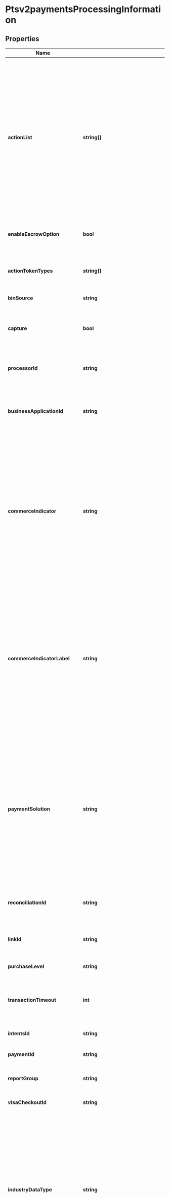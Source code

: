 # Ptsv2paymentsProcessingInformation

## Properties
Name | Type | Description | Notes
------------ | ------------- | ------------- | -------------
**actionList** | **string[]** | Array of actions (one or more) to be included in the payment to invoke bundled services along with payment.  Possible values are one or more of follows:   - &#x60;DECISION_SKIP&#x60;: Use this when you want to skip Decision Manager service(s).   - &#x60;TOKEN_CREATE&#x60;: Use this when you want to create a token from the card/bank data in your payment request.   - &#x60;CONSUMER_AUTHENTICATION&#x60;: Use this when you want to check if a card is enrolled in Payer Authentication along with your payment request.   - &#x60;VALIDATE_CONSUMER_AUTHENTICATION&#x60;: Use this after you acquire a Payer Authentication result that needs to be included for your payment request.    - &#x60;AP_INITIATE&#x60;: Use this when Alternative Payment Initiate service is requested.   - &#x60;WATCHLIST_SCREENING&#x60; : Use this when you want to call Watchlist Screening service.   - &#x60;AP_SALE&#x60; : Use this when Alternative Payment Sale service is requested.    - &#x60;AP_AUTH&#x60; : Use this when Alternative Payment Authorize service is requested. | [optional] 
**enableEscrowOption** | **bool** | Indicates whether to use the customer&#39;s escrow agreement. Possible values: - &#x60;true&#x60;: yes, use the customer&#39;s escrow agreement. - &#x60;false&#x60;: no, do not use the customer&#39;s escrow agreement. | [optional] 
**actionTokenTypes** | **string[]** | CyberSource tokens types you are performing a create on. If not supplied the default token type for the merchants token vault will be used.  Valid values: - customer - paymentInstrument - instrumentIdentifier - shippingAddress | [optional] 
**binSource** | **string** | Bin Source File Identifier. Possible values: - itmx - rupay | [optional] 
**capture** | **bool** | Indicates whether to also include a capture  in the submitted authorization request or not.  Possible values: - &#x60;true&#x60;: Include a capture with an authorization request. - &#x60;false&#x60;: (default) Do not include a capture with an authorization request.  #### Used by **Authorization and Capture** Optional field. | [optional] [default to false]
**processorId** | **string** | Value that identifies the processor/acquirer to use for the transaction. This value is supported only for **CyberSource through VisaNet**.  Contact CyberSource Customer Support to get the value for this field. | [optional] 
**businessApplicationId** | **string** | Payouts transaction type. Required for OCT transactions. This field is a pass-through, which means that CyberSource does not verify the value or modify it in any way before sending it to the processor. **Note** When the request includes this field, this value overrides the information in your CyberSource account. | [optional] 
**commerceIndicator** | **string** | Type of transaction. Some payment card companies use this information when determining discount rates.  #### Used by **Authorization** Required payer authentication transactions; otherwise, optional. **Credit** Required for standalone credits on Chase Paymentech solutions; otherwise, optional.  The list of valid values in this field depends on your processor.  #### Ingenico ePayments When you omit this field for Ingenico ePayments, the processor uses the default transaction type they have on file for you instead of the default value   #### Card Present You must set this field to &#x60;retail&#x60;. This field is required for a card-present transaction. Note that this should ONLY be used when the cardholder and card are present at the time of the transaction. For all keyed transactions originated from a POS terminal where the cardholder and card are not present, commerceIndicator should be submitted as \&quot;moto\&quot; | [optional] 
**commerceIndicatorLabel** | **string** | Type of transaction. Some payment card companies use this information when determining discount rates.  #### Used by **Authorization** Required payer authentication transactions; otherwise, optional. **Credit** Required for standalone credits on Chase Paymentech solutions; otherwise, optional.  The list of valid values in this field depends on your processor.  #### Ingenico ePayments When you omit this field for Ingenico ePayments, the processor uses the default transaction type they have on file for you instead of the default value   #### Card Present You must set this field to &#x60;retail&#x60;. This field is required for a card-present transaction. Note that this should ONLY be used when the cardholder and card are present at the time of the transaction. For all keyed transactions originated from a POS terminal where the cardholder and card are not present, commerceIndicator should be submitted as &#x60;moto&#x60; | [optional] 
**paymentSolution** | **string** | Type of digital payment solution for the transaction. Possible Values:   - &#x60;visacheckout&#x60;: Visa Checkout. This value is required for Visa Checkout transactions. For details, see &#x60;payment_solution&#x60; field description in [Visa Checkout Using the SCMP API.](https://apps.cybersource.com/library/documentation/dev_guides/VCO_SCMP_API/html/)  - &#x60;001&#x60;: Apple Pay.  - &#x60;004&#x60;: Cybersource In-App Solution.  - &#x60;005&#x60;: Masterpass. This value is required for Masterpass transactions on OmniPay Direct. For details, see \&quot;Masterpass\&quot; in the [Credit Card Services Using the SCMP API Guide.](https://apps.cybersource.com/library/documentation/dev_guides/CC_Svcs_SCMP_API/html/)  - &#x60;006&#x60;: Android Pay.  - &#x60;007&#x60;: Chase Pay.  - &#x60;008&#x60;: Samsung Pay.  - &#x60;012&#x60;: Google Pay.  - &#x60;013&#x60;: Cybersource P2PE Decryption  - &#x60;014&#x60;: Mastercard credential on file (COF) payment network token. Returned in authorizations that use a payment network token associated with a TMS token.  - &#x60;015&#x60;: Visa credential on file (COF) payment network token. Returned in authorizations that use a payment network token associated with a TMS token.  - &#x60;027&#x60;: Click to Pay. | [optional] 
**reconciliationId** | **string** | Please check with Cybersource customer support to see if your merchant account is configured correctly so you can include this field in your request. * For Payouts: max length for FDCCompass is String (22). | [optional] 
**linkId** | **string** | Value that links the current authorization request to the original authorization request. Set this value to the ID that was returned in the reply message from the original authorization request.  This value is used for:  - Partial authorizations - Split shipments | [optional] 
**purchaseLevel** | **string** | Set this field to 3 to indicate that the request includes Level III data. | [optional] 
**transactionTimeout** | **int** | The time-out limit in seconds for the transaction. The time-out limit starts when the customer is directed to the merchant URL that is included in the sale service response. The maximum value is 99999 (about 27 hours). When the transaction times out, the payment system changes the status to abandoned. | [optional] 
**intentsId** | **string** | Set to the value of the requestID field returned in the order service response. | [optional] 
**paymentId** | **string** | This field is to accept the id of credit/capture in the body of L1 requests so the type of void can be identified and processed correctly downstream. | [optional] 
**reportGroup** | **string** | Attribute that lets you define custom grouping for your processor reports. This field is supported only for **Worldpay VAP**. | [optional] 
**visaCheckoutId** | **string** | Identifier for the **Visa Checkout** order. Visa Checkout provides a unique order ID for every transaction in the Visa Checkout **callID** field. | [optional] 
**industryDataType** | **string** | Indicates that the transaction includes industry-specific data.  Possible Values: - &#x60;airline&#x60; - &#x60;restaurant&#x60; - &#x60;lodging&#x60; - &#x60;auto_rental&#x60; - &#x60;transit&#x60; - &#x60;healthcare_medical&#x60; - &#x60;healthcare_transit&#x60; - &#x60;transit&#x60;  #### Card Present, Airlines and Auto Rental You must set this field to &#x60;airline&#x60; in order for airline data to be sent to the processor. For example, if this field is not set to &#x60;airline&#x60; or is not included in the request, no airline data is sent to the processor.  You must set this field to &#x60;restaurant&#x60; in order for restaurant data to be sent to the processor. When this field is not set to &#x60;restaurant&#x60; or is not included in the request, no restaurant data is sent to the processor.  You must set this field to &#x60;auto_rental&#x60; in order for auto rental data to be sent to the processor. For example, if this field is not set to &#x60;auto_rental&#x60; or is not included in the request, no auto rental data is sent to the processor.  Restaurant data is supported only on CyberSource through VisaNet. | [optional] 
**authorizationOptions** | [**\CyberSource\Model\Ptsv2paymentsProcessingInformationAuthorizationOptions**](Ptsv2paymentsProcessingInformationAuthorizationOptions.md) |  | [optional] 
**captureOptions** | [**\CyberSource\Model\Ptsv2paymentsProcessingInformationCaptureOptions**](Ptsv2paymentsProcessingInformationCaptureOptions.md) |  | [optional] 
**recurringOptions** | [**\CyberSource\Model\Ptsv2paymentsProcessingInformationRecurringOptions**](Ptsv2paymentsProcessingInformationRecurringOptions.md) |  | [optional] 
**bankTransferOptions** | [**\CyberSource\Model\Ptsv2paymentsProcessingInformationBankTransferOptions**](Ptsv2paymentsProcessingInformationBankTransferOptions.md) |  | [optional] 
**purchaseOptions** | [**\CyberSource\Model\Ptsv2paymentsProcessingInformationPurchaseOptions**](Ptsv2paymentsProcessingInformationPurchaseOptions.md) |  | [optional] 
**electronicBenefitsTransfer** | [**\CyberSource\Model\Ptsv2paymentsProcessingInformationElectronicBenefitsTransfer**](Ptsv2paymentsProcessingInformationElectronicBenefitsTransfer.md) |  | [optional] 
**loanOptions** | [**\CyberSource\Model\Ptsv2paymentsProcessingInformationLoanOptions**](Ptsv2paymentsProcessingInformationLoanOptions.md) |  | [optional] 
**walletType** | **string** | This field carries the wallet type in authorization requests and credit requests. Possible value are: - &#x60;101&#x60;: Masterpass remote payment. The customer created the wallet by manually interacting with a customer-controlled device such as a computer, tablet, or phone. This value is supported only for Masterpass transactions on Chase Paymentech Solutions and CyberSource through VisaNet. - &#x60;102&#x60;: Masterpass remote near field communication (NFC) payment. The customer created the wallet by tapping a PayPass card or customer-controlled device at a contactless card reader. This value is supported only for card-present Masterpass transactions on CyberSource through VisaNet. - &#x60;103&#x60;: Masterpass Apple Pay payment. The payment was made with a combination of Masterpass and Apple Pay. This value is supported only for Masterpass Apple Pay transactions on CyberSource through VisaNet. - &#x60;216&#x60;: Masterpass Google Pay payment. The payment was made with a combination of Masterpass and Google Pay. This value is supported only for Masterpass Google Pay transactions on CyberSource through VisaNet. - &#x60;217&#x60;: Masterpass Samsung Pay payment. The payment was made with a combination of Masterpass and Samsung Pay. This value is supported only for Masterpass Samsung Pay transactions on CyberSource through VisaNet. - &#x60;SDW&#x60;: Staged digital wallet. An issuer or operator created the wallet. This value is supported only for Masterpass transactions on Chase Paymentech Solutions. - &#x60;VCIND&#x60;: Visa Checkout payment. This value is supported only on CyberSource through VisaNet, FDC Compass, FDC Nashville Global, FDI Australia, and TSYS Acquiring Solutions. See Getting Started with Visa Checkout. For Visa Checkout transactions, the way CyberSource processes the value for this field depends on the processor. See the Visa Checkout section below. For all other values, this field is a passthrough; therefore, CyberSource does not verify the value or modify it in any way before sending it to the processor. Masterpass (101, 102, 103, 216, and 217): The Masterpass platform generates the wallet type value and passes it to you along with the customer&#39;s checkout information.  Visa Checkout: This field is optional for Visa Checkout authorizations on FDI Australia. For all other processors, this field is required for Visa Checkout authorizations. For Visa Checkout transactions on the following processors, CyberSource sends the value that the processor expects for this field:FDC Compass,FDC Nashville Global,FDI Australia,TSYS Acquiring Solutions For all other processors, this field is a passthrough; therefore, CyberSource does not verify the value or modify it in any way before sending it to the processor. For incremental authorizations, this field is supported only for Mastercard and the supported values are 101 and 102. Payment card companies can introduce new values without notice. Your order management system should be able to process new values without problems.  CyberSource through VisaNet When the value for this field is 101, 102, 103, 216, or 217, it corresponds to the following data in the TC 33 capture file5: Record: CP01 TCR6, Position: 88-90,  Field: Mastercard Wallet Identifier. When the value for this field is VCIND, it corresponds to the following data in the TC 33 capture file5: Record: CP01 TCR8, Position: 72-76, Field: Agent Unique ID. | [optional] 
**nationalNetDomesticData** | **string** | Supplementary domestic transaction information provided by the acquirer for National Net Settlement Service (NNSS) transactions. NNSS is a settlement service that Visa provides. For transactions on CyberSource through VisaNet in countries that subscribe to NNSS: VisaNet clears transactions; VisaNet transfers funds to the acquirer after deducting processing fees and interchange fees. VisaNet settles transactions in the local pricing currency through a local financial institution. This field is supported only on CyberSource through VisaNet for domestic data in Colombia | [optional] 
**japanPaymentOptions** | [**\CyberSource\Model\Ptsv2paymentsProcessingInformationJapanPaymentOptions**](Ptsv2paymentsProcessingInformationJapanPaymentOptions.md) |  | [optional] 
**mobileRemotePaymentType** | **string** | Type of payment initiated from a cardholder&#39;s mobile device. Possible values: - &#x60;1&#x60; :  Consumer-initiated remote purchase, face-to-face - &#x60;2&#x60; :  Consumer-initiated remote purchase, e-commerce - &#x60;3&#x60; :  Consumer-initiated remote purchase, mail order / telephone order - &#x60;4&#x60; :  Consumer-initiated bill pay - &#x60;5&#x60; :  Consumer-initiated top up - &#x60;6&#x60; :  Consumer-initiated cash out - &#x60;7&#x60; :  ATM triggered or agent-initiated cash out - &#x60;8&#x60; :  Merchant-initiated remote purchase, face-to-face - &#x60;9&#x60; :  Merchant-initiated remote purchase, e-commerce  This field is supported only for Mastercard transactions on CyberSource through VisaNet.  Optional field.  **Note** On CyberSource through VisaNet, the value for this field corresponds to the following data in the TC 33 capture file: - Record: CP01 TCR6 - Position: 94 - Field: Mastercard Mobile Remote Payment Program Indicator  The TC 33 Capture file contains information about the purchases and refunds that a merchant submits to CyberSource. CyberSource through VisaNet creates the TC 33 Capture file at the end of the day and sends it to the merchant&#39;s acquirer, who uses this information to facilitate end-of-day clearing processing with payment networks. | [optional] 
**extendedCreditTotalCount** | **string** | A private national-use field submitted by acquirers and issuers in South Africa for South Africa-domestic (intra-country) authorizations and financial requests. Values for this field are 00 through 99. | [optional] 
**networkRoutingOrder** | **string** | On PIN Debit Gateways: This U.S.-only field is optionally used by  participants (merchants and acquirers) to specify the network access priority. VisaNet checks to determine if there are issuer routing preferences for any of the networks specified by the sharing group code. If an issuer preference exists for one of the specified debit networks, VisaNet makes a routing selection based on the issuer&#39;s preference. If an issuer preference exists for more than one of the specified debit networks, or if no issuer preference exists, VisaNet makes a selection based on the acquirer&#39;s routing priorities.  #### PIN debit Priority order of the networks through which he transaction will be routed. Set this value to a series of one-character network codes in your preferred order. This is a list of the network codes:  | Network | Code | | --- | --- | | Accel | E | | AFFN | U | | Alaska Option | 3 | | CU24 | C | | Interlink | G | | Maestro | 8 | | NETS | P | | NYCE | F | | Pulse | H | | Shazam | 7 | | Star | M | | Visa | V |  For example, if the Star network is your first preference and Pulse is your second preference, set this field to a value of &#x60;MH&#x60;.  When you do not include this value in your PIN debit request, the list of network codes from your account is used. **Note** This field is supported only for businesses located in the U.S.  Optional field for PIN debit credit or PIN debit purchase. | [optional] 
**payByPointsIndicator** | **bool** | Flag that indicates if the transaction is pay by points transaction true: Transaction uses loyalty points false: Transaction does not use loyalty points Default: false | [optional] 
**timeout** | **int** | Minutes until a pending MyBank transaction will be timed out. Value must be between 5 and 30. Default is 5. | [optional] 
**isReturnAuthRecordEnabled** | **bool** | Flag that indicates the functionality we are having for merchants for which auth is done through Cybersource but settlement is done by themselves. true: functionality is supported. Processor should send raw processor auth response to Merchant. false: functionality is not supported. Default: false | [optional] 
**networkPartnerId** | **string** | Merchant payment gateway ID that is assigned by Mastercard and is provided by the acquirer when a registered merchant payment gateway service provider is involved in the transaction.  This field is supported for Visa Platform Connect. | [optional] 
**paymentType** | **string** | Identifier for the payment type. | [optional] 

[[Back to Model list]](../README.md#documentation-for-models) [[Back to API list]](../README.md#documentation-for-api-endpoints) [[Back to README]](../README.md)


